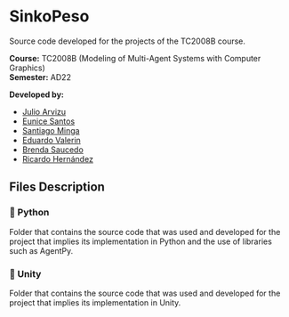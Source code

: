 # SinkoPeso

Source code developed for the projects of the TC2008B course.

**Course:** TC2008B (Modeling of Multi-Agent Systems with Computer Graphics) <br>
**Semester:** AD22 <br>

**Developed by:**
* [Julio Arvizu](https://github.com/Julio-Arvizu)
* [Eunice Santos](https://github.com/EuniSG)
* [Santiago Minga](https://github.com/SantiM1)
* [Eduardo Valerin](https://github.com/EduValerin13)
* [Brenda Saucedo](https://github.com/Bren12)
* [Ricardo Hernández](https://github.com/RicardoHdzR)

## Files Description

### 📁 Python

Folder that contains the source code that was used and developed for the project that implies its implementation in 
Python and the use of libraries such as AgentPy.

### 📁 Unity

Folder that contains the source code that was used and developed for the project that implies its implementation in Unity.
